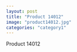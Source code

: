 ```yaml
---
layout: post
title: "Product 14012"
image: "product14012.jpg"
categories: "category1"
---
```

Product 14012
